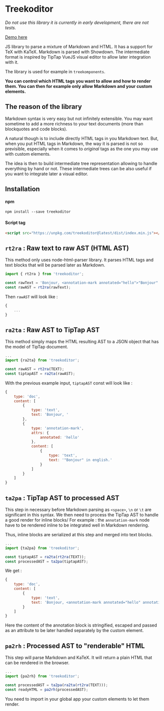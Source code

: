 # Treekoditor

_Do not use this library it is currently in early development, there are not tests._

[Demo here](https://treekoditor.firebaseapp.com)

JS library to parse a mixture of Markdown and HTML. It has a support for TeX with KaTeX. Markdown is parsed with Showdown. The intermediate format is inspired by TipTap VueJS visual editor to allow later integration with it.

The library is used for example in `treekomponents`.

**You can control which HTML tags you want to allow and how to render them. You can then for example only allow Markdown and your custom elements.**

## The reason of the library

Markdown syntax is very easy but not infinitely extensible. You may want sometime to add a more richness to your text documents (more than blockquotes and code blocks).

A natural though is to include directly HTML tags in you Markdown text. But, when you put HTML tags in Markdown, the way it is parsed is not so previsible, especially when it comes to _original_ tags as the one you may use with custom elements.

The idea is then to build intermediate tree representation allowing to handle everything by hand or not. These intermediate trees can be also useful if you want to integrate later a visual editor.

## Installation

#### npm

`npm install --save treekoditor`

#### Script tag

```html
<script src="https://unpkg.com/treekoditor@latest/dist/index.min.js"></script>
```

## `rt2ra` : Raw text to raw AST (HTML AST)

This method only uses node-html-parser library. It parses HTML tags and text blocks that will be parsed later as Markdown.

```js
import { rt2ra } from 'treekoditor';

const rawText = 'Bonjour, <annotation-mark annotated="hello">"Bonjour" in english.</annotation-mark>.';
const rawAST = rt2ra(rawText);
```

Then `rawAST` will look like :

```js
{
    ...
}
```

## `ra2ta` : Raw AST to TipTap AST

This method simply maps the HTML resulting AST to a JSON object that has the model of TipTap document.

```js
...
import {ra2ta} from 'treekoditor';

const rawAST = rt2ra(TEXT);
const tiptapAST = ra2ta(rawAST);
```

With the previous example input, `tiptapAST` const will look like :

```js
{
    type: 'doc',
    content: [
        {
            type: 'text',
            text: 'Bonjour, '
        },
        {
            type: 'annotation-mark',
            attrs: {
                annotated: 'hello'
            },
            content: [
                {
                    type: 'text',
                    text: '"Bonjour" in english.'
                }
            ]
        }
    ]
}
```

## `ta2pa` : TipTap AST to processed AST

This step in necessary before Markdown parsing as `<space>`, `\n` or `\t` are significant in this syntax. We then need to process the TipTap AST to handle a good render for inline blocks/ For example : the `annotation-mark` node have to be rendered inline to be integrated well in Markdown rendering.

Thus, inline blocks are serialized at this step and merged into text blocks.

```js
...
import {ta2pa} from 'treekoditor';

const tiptapAST = ra2ta(rt2ra(TEXT));
const processedAST = ta2pa(tiptapAST);
```

We get :

```js
{
    type: 'doc',
    content: [
        {
            type: 'text',
            text: 'Bonjour, <annotation-mark annotated="hello" annotation="\{type:\"text\",text:\"\"Bonjour\" in english.\"\}"></annotation-mark>'
        }
    ]
}
```

Here the content of the annotation block is stringified, escaped and passed as an attribute to be later handled separately by the custom element.

## `pa2rh` : Processed AST to "renderable" HTML

This step will parse Markdown and KaTeX. It will return a plain HTML that can be rendered in the browser.

```js
...
import {pa2rh} from 'treekoditor';

const processedAST = ta2pa(ra2ta(rt2ra(TEXT)));
const readyHTML = pa2rh(processedAST);
```

You need to import in your global app your custom elements to let them render.
